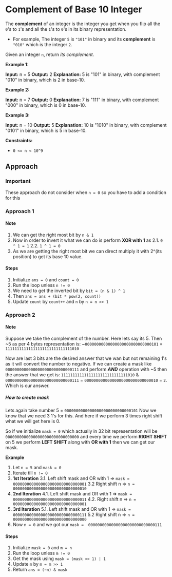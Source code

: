 # Complement of Base 10 Integer


The  **complement**  of an integer is the integer you get when you flip all the  `0`'s to  `1`'s and all the  `1`'s to  `0`'s in its binary representation.

-   For example, The integer  `5`  is  `"101"`  in binary and its  **complement**  is  `"010"`  which is the integer  `2`.

Given an integer  `n`, return  _its complement_.

**Example 1:**

**Input:** n = 5
**Output:** 2
**Explanation:** 5 is "101" in binary, with complement "010" in binary, which is 2 in base-10.

**Example 2:**

**Input:** n = 7
**Output:** 0
**Explanation:** 7 is "111" in binary, with complement "000" in binary, which is 0 in base-10.

**Example 3:**

**Input:** n = 10
**Output:** 5
**Explanation:** 10 is "1010" in binary, with complement "0101" in binary, which is 5 in base-10.

**Constraints:**

-   `0 <= n < 10^9`

## Approach

### Important
These approach do not consider when `n = 0` so you have to add a condition for this

### Approach 1
#### Note 
1. We can get the right most bit by `n & 1`
2. Now in order to invert it what we can do is perform **XOR with 1** as
	2.1.  `0 ^ 1 = 1`
	2.2. `1 ^ 1 = 0`
3. As we are getting the right most bit we can direct multiply it with 2^(its position) to get its base 10 value.
#### Steps
1. Initialize `ans = 0` and `count = 0`
2. Run the loop unless `n != 0`
3. We need to get the inverted bit by `bit = (n & 1) ^ 1`
4. Then `ans = ans + (bit * pow(2, count))`
5. Update `count` by `count++` and `n` by `n = n >> 1`


### Approach 2
#### Note 
Suppose we take the complement of the number.
Here lets say its 5. Then ~5 as per 4 bytes representation is:
~`00000000000000000000000000000101` = `11111111111111111111111111111010`

Now are last 3 bits are the desired answer that we wan but not remaining 1's as it will convert the number to negative.
If we can create a mask like `00000000000000000000000000000111` and perform ***AND*** operation with ~5 then the answer that we get is:
`11111111111111111111111111111010` & `00000000000000000000000000000111` = `00000000000000000000000000000010` = `2`.
Which is our answer.
##### How to create mask
Lets again take number 5 = `00000000000000000000000000000101`
Now we know that we need 3 1's for this.
And here if we perform 3 times right shift what we will get here is 0.

So if we initialize `mask = 0` which actually in 32 bit representation will be `00000000000000000000000000000000` and every time we perform **RIGHT SHIFT** on 5 we perform **LEFT SHIFT** along with **OR with 1** then we can get our mask.

**Example**
1. Let `n = 5` and `mask = 0`
2. Iterate till `n != 0`
3. **1st Iteration**
	3.1. Left shift mask and OR with 1 => `mask =  00000000000000000000000000000001`
	3.2 Right shift n => `n = 00000000000000000000000000000010`
4. **2nd Iteration**
	4.1.  Left shift mask and OR with 1 => `mask =  00000000000000000000000000000011`
	4.2. Right shift n => `n = 00000000000000000000000000000001`
5. **3rd Iteration**
	5.1. Left shift mask and OR with 1 => `mask =  00000000000000000000000000000111`
	5.2 Right shift n => `n = 00000000000000000000000000000000`
6. Now `n = 0` and we got our `mask =  00000000000000000000000000000111`

#### Steps
1. Initialize `mask = 0` and `m = n`
2. Run the loop unless `m != 0`
3. Get the mask using `mask = (mask << 1) | 1`
4. Update `m` by `m = m >> 1`
5. Return `ans = (~n) & mask`
